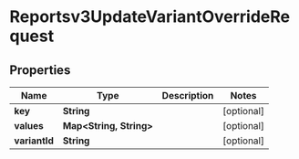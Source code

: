 

# Reportsv3UpdateVariantOverrideRequest


## Properties

| Name | Type | Description | Notes |
|------------ | ------------- | ------------- | -------------|
|**key** | **String** |  |  [optional] |
|**values** | **Map&lt;String, String&gt;** |  |  [optional] |
|**variantId** | **String** |  |  [optional] |



